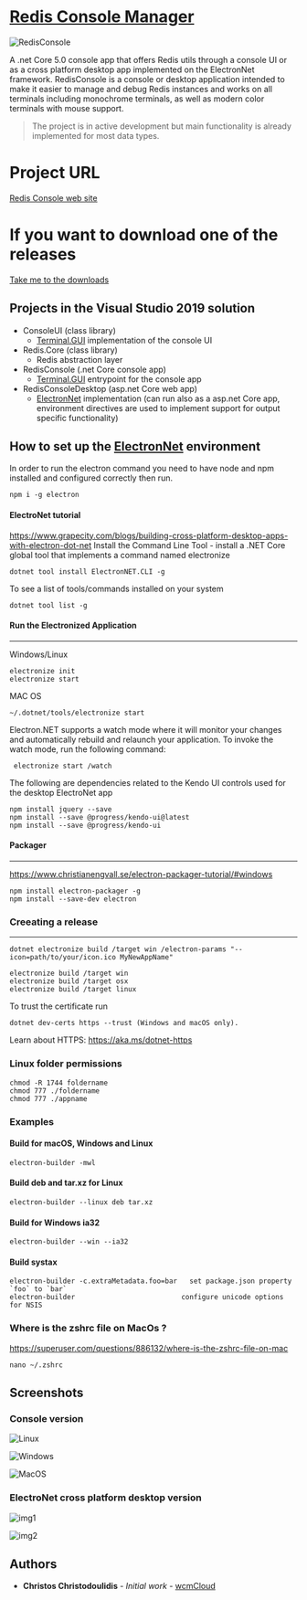 # [Redis Console Manager](http://redisconsole.com "Redis Console Manager Home")
![RedisConsole](https://img1.wsimg.com/isteam/ip/c44d55e4-8322-4577-ba80-be3a1c589268/android-chrome-512x512.png/:/rs=h:200/qt=q:95)

A .net Core 5.0 console app that offers Redis utils through a console UI or as a cross platform desktop app implemented on the ElectronNet framework.
RedisConsole is a console or desktop application intended to make it easier to manage and debug Redis instances and works on all terminals including monochrome terminals, as well as modern color terminals with mouse support.

> The project is in active development but main functionality is already implemented for most data types.

# Project URL
[Redis Console web site](https://redisconsole.com)

# If you want to download one of the releases
[Take me to the downloads](https://redisconsole.com/#1d5d717a-fde5-4c23-b2c7-d562d20a9408)

## Projects in the Visual Studio 2019 solution
* ConsoleUI (class library)
  * [Terminal.GUI](https://github.com/migueldeicaza/gui.cs) implementation of the console UI
* Redis.Core (class library)
  * Redis abstraction layer
* RedisConsole (.net Core console app)
  * [Terminal.GUI](https://github.com/migueldeicaza/gui.cs) entrypoint for the console app
* RedisConsoleDesktop (asp.net Core web app)
  * [ElectronNet](https://github.com/ElectronNET/Electron.NET) implementation (can run also as a asp.net Core app, environment directives are used to implement support for output specific functionality)

## How to set up the [ElectronNet](https://github.com/ElectronNET/Electron.NET) environment
In order to run the electron command you need to have node and npm installed and configured correctly then run.
```
npm i -g electron
```

#### ElectroNet tutorial
https://www.grapecity.com/blogs/building-cross-platform-desktop-apps-with-electron-dot-net
Install the Command Line Tool - install a .NET Core global tool that implements a command named electronize
```
dotnet tool install ElectronNET.CLI -g  
```

To see a list of tools/commands installed on your system
```
dotnet tool list -g
```

#### Run the Electronized Application
-------------
Windows/Linux
```
electronize init  
electronize start
```

MAC OS
```
~/.dotnet/tools/electronize start
```

Electron.NET supports a watch mode where it will monitor your changes and automatically rebuild and relaunch your application. To invoke the watch mode, run the following command:
```
 electronize start /watch  
```

The following are dependencies related to the Kendo UI controls used for the desktop ElectroNet app
```
npm install jquery --save
npm install --save @progress/kendo-ui@latest
npm install --save @progress/kendo-ui
```

#### Packager
-------------
https://www.christianengvall.se/electron-packager-tutorial/#windows
```
npm install electron-packager -g
npm install --save-dev electron
```


### Creeating a release
-------------
```
dotnet electronize build /target win /electron-params "--icon=path/to/your/icon.ico MyNewAppName"

electronize build /target win
electronize build /target osx
electronize build /target linux
```

To trust the certificate run 
```
dotnet dev-certs https --trust (Windows and macOS only).
```
Learn about HTTPS: https://aka.ms/dotnet-https


### Linux folder permissions
```
chmod -R 1744 foldername
chmod 777 ./foldername
chmod 777 ./appname
```

### Examples
#### Build for macOS, Windows and Linux
```
electron-builder -mwl
```

#### Build deb and tar.xz for Linux
```
electron-builder --linux deb tar.xz       
```

#### Build for Windows ia32
```
electron-builder --win --ia32             
```

#### Build systax
```
electron-builder -c.extraMetadata.foo=bar	set package.json property `foo` to `bar`
electron-builder                          configure unicode options for NSIS
```

### Where is the zshrc file on MacOs ?
https://superuser.com/questions/886132/where-is-the-zshrc-file-on-mac
```
nano ~/.zshrc
```

## Screenshots
### Console version
![Linux](https://media-exp3.licdn.com/dms/image/C4E12AQHtyP2Cj02-MA/article-inline_image-shrink_1000_1488/0/1589279908317?e=1632355200&v=beta&t=KtMeDLzCHCMSylrVliC4YBzaIJDU5JBQ8v27jgXkE4Y)

![Windows](https://img1.wsimg.com/isteam/ip/c44d55e4-8322-4577-ba80-be3a1c589268/RC03-0001.PNG/:/cr=t:0%25,l:0%25,w:100%25,h:100%25/rs=w:1240,h:620,cg:true)

![MacOS](https://img1.wsimg.com/isteam/ip/c44d55e4-8322-4577-ba80-be3a1c589268/OSX2-0001.PNG/:/cr=t:0%25,l:0%25,w:100%25,h:100%25/rs=w:600,h:300,cg:true)

### ElectroNet cross platform desktop version
![img1](https://media-exp3.licdn.com/dms/image/C4D12AQHShPY0Enj0RA/article-inline_image-shrink_1000_1488/0/1626783947307?e=1632355200&v=beta&t=KqwDDK8zm3byWPpLuwlkQCLFi1SAve72e9s0TM_iN2E)

![img2](https://media-exp3.licdn.com/dms/image/C4D12AQFjTANo65VE7g/article-inline_image-shrink_1000_1488/0/1626783967103?e=1632355200&v=beta&t=Yt4EjiV-Q2xMj30UTVTRqA9eGHUcfWHsfnM2pd7a3dw)

## Authors

* **Christos Christodoulidis** - *Initial work* - [wcmCloud](https://github.com/wcmCloud)
